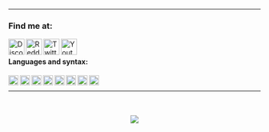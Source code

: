 [Discord]: https://www.discord.gg/6HdJDXxdSb
[GitHub]: https://www.github.com/MrSternn
[Reddit]: https://www.reddit.com/u/PuzzleheadedTell7137
[Twitter]: https://www.twitter.com/MrStern_
[YouTube]: https://www.youtube.com/channel/UCdoIPI0Gb04wmFp11NmpvuQ

---

### Find me at:

[<img align="left" alt="Discord" width="32px" src="https://api.iconify.design/logos:discord-icon.svg" />][Discord]
[<img align="left" alt="Reddit" width="32px" src="https://api.iconify.design/logos:reddit-icon.svg" />][Reddit]
[<img align="left" alt="Twitter" width="32px" src="https://api.iconify.design/logos:twitter.svg" />][Twitter]
[<img align="left" alt="Youtube" width="32px" src="https://api.iconify.design/logos:youtube-icon.svg" />][Youtube]

<br />

#### Languages and syntax:
<img align="left" alt="C#" width="20px" src="https://api.iconify.design/logos:c-sharp.svg" />
<img align="left" alt="CSS3" width="20px" src="https://api.iconify.design/logos:css-3.svg" />
<img align="left" alt="JavaScript" width="20px" src="https://api.iconify.design/logos:javascript.svg" />
<img align="left" alt="HTML5" width="20px" src="https://api.iconify.design/logos:html-5.svg" />
<img align="left" alt="Python" width="20px" src="https://api.iconify.design/logos:python.svg" />
<img align="left" alt="Rust" width="20px" src="https://api.iconify.design/logos:rust.svg" />
<img align="left" alt="TypeScript" width="20px" src="https://api.iconify.design/logos:typescript-icon.svg" />
<img align="left" alt="Kotlin" width="20px" src="https://api.iconify.design/logos:kotlin-icon.svg" />

<br />

---

<br />
<br />

<div align="center">
  <img align="center" src="https://github-readme-stats.vercel.app/api?username=MrSternn&show_icons=true&theme=synthwave" />
</div>
